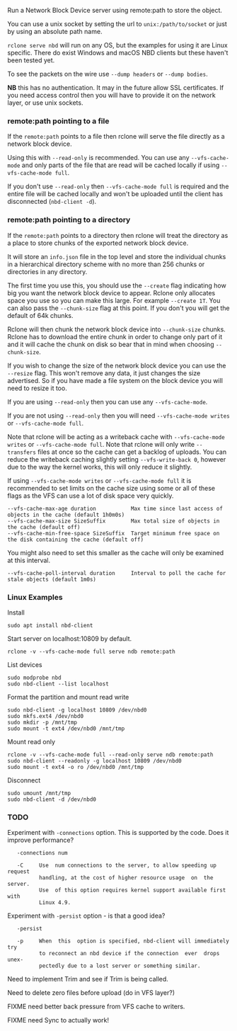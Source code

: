 Run a Network Block Device server using remote:path to store the object.

You can use a unix socket by setting the url to `unix:/path/to/socket`
or just by using an absolute path name.

`rclone serve nbd` will run on any OS, but the examples for using it
are Linux specific. There do exist Windows and macOS NBD clients but
these haven't been tested yet.

To see the packets on the wire use `--dump headers` or `--dump bodies`.

**NB** this has no authentication. It may in the future allow SSL
certificates. If you need access control then you will have to provide
it on the network layer, or use unix sockets.

### remote:path pointing to a file

If the `remote:path` points to a file then rclone will serve the file
directly as a network block device.

Using this with `--read-only` is recommended. You can use any
`--vfs-cache-mode` and only parts of the file that are read will be
cached locally if using `--vfs-cache-mode full`.

If you don't use `--read-only` then `--vfs-cache-mode full` is
required and the entire file will be cached locally and won't be
uploaded until the client has disconnected (`nbd-client -d`).

### remote:path pointing to a directory

If the `remote:path` points to a directory then rclone will treat the
directory as a place to store chunks of the exported network block device.

It will store an `info.json` file in the top level and store the
individual chunks in a hierarchical directory scheme with no more than
256 chunks or directories in any directory.

The first time you use this, you should use the `--create` flag
indicating how big you want the network block device to appear. Rclone
only allocates space you use so you can make this large. For example
`--create 1T`. You can also pass the `--chunk-size` flag at this
point. If you don't you will get the default of 64k chunks.

Rclone will then chunk the network block device into `--chunk-size`
chunks. Rclone has to download the entire chunk in order to change
only part of it and it will cache the chunk on disk so bear that in
mind when choosing `--chunk-size`.

If you wish to change the size of the network block device you can use
the `--resize` flag. This won't remove any data, it just changes the
size advertised. So if you have made a file system on the block device
you will need to resize it too.

If you are using `--read-only` then you can use any
`--vfs-cache-mode`.

If you are not using `--read-only` then you will need
`--vfs-cache-mode writes` or `--vfs-cache-mode full`.

Note that rclone will be acting as a writeback cache with
`--vfs-cache-mode writes` or `--vfs-cache-mode full`. Note that rclone
will only write `--transfers` files at once so the cache can get a
backlog of uploads. You can reduce the writeback caching slightly
setting `--vfs-write-back 0`, however due to the way the kernel works,
this will only reduce it slightly.

If using `--vfs-cache-mode writes` or `--vfs-cache-mode full` it is
recommended to set limits on the cache size using some or all of these
flags as the VFS can use a lot of disk space very quickly.

    --vfs-cache-max-age duration           Max time since last access of objects in the cache (default 1h0m0s)
    --vfs-cache-max-size SizeSuffix        Max total size of objects in the cache (default off)
    --vfs-cache-min-free-space SizeSuffix  Target minimum free space on the disk containing the cache (default off)

You might also need to set this smaller as the cache will only be
examined at this interval.

    --vfs-cache-poll-interval duration     Interval to poll the cache for stale objects (default 1m0s)

### Linux Examples

Install

    sudo apt install nbd-client

Start server on localhost:10809 by default.

    rclone -v --vfs-cache-mode full serve ndb remote:path

List devices

    sudo modprobe nbd
    sudo nbd-client --list localhost

Format the partition and mount read write

    sudo nbd-client -g localhost 10809 /dev/nbd0
    sudo mkfs.ext4 /dev/nbd0
    sudo mkdir -p /mnt/tmp
    sudo mount -t ext4 /dev/nbd0 /mnt/tmp

Mount read only

    rclone -v --vfs-cache-mode full --read-only serve ndb remote:path
    sudo nbd-client --readonly -g localhost 10809 /dev/nbd0
    sudo mount -t ext4 -o ro /dev/nbd0 /mnt/tmp

Disconnect

    sudo umount /mnt/tmp
    sudo nbd-client -d /dev/nbd0

### TODO

Experiment with `-connections` option. This is supported by the code.
Does it improve performance?

       -connections num

       -C     Use  num connections to the server, to allow speeding up request
              handling, at the cost of higher resource usage  on  the  server.
              Use  of this option requires kernel support available first with
              Linux 4.9.

Experiment with `-persist` option - is that a good idea?

       -persist

       -p     When  this  option is specified, nbd-client will immediately try
              to reconnect an nbd device if the connection  ever  drops  unex‐
              pectedly due to a lost server or something similar.

Need to implement Trim and see if Trim is being called.

Need to delete zero files before upload (do in VFS layer?)

FIXME need better back pressure from VFS cache to writers.

FIXME need Sync to actually work!
